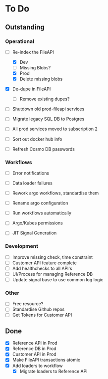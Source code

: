 # To Do

## Outstanding
### Operational
- [ ] Re-index the FileAPI
	- [x] Dev
	- [ ] Missing Blobs?
	- [x] Prod
	- [x] Delete missing blobs

- [x] De-dupe in FileAPI
	- [ ] Remove existing dupes?

- [ ] Shutdown old prod-fileapi services

- [ ] Migrate legacy SQL DB to Postgres

- [ ] All prod services moved to subscription 2

- [ ] Sort out docker hub info

- [ ] Refresh Cosmo DB passwords


### Workflows
- [ ] Error notifications
- [ ] Data loader failures
- [ ] Rework argo workflows, standardise them
- [ ] Rename argo configuration
- [ ] Run workflows automatically
- [ ] Argo/Kubes permissions
- [ ] JIT Signal Generation




### Development
- [ ] Improve missing check, time constraint
- [ ] Customer API feature complete
- [ ] Add healthchecks to all API's
- [ ] UI/Process for managing Reference DB
- [ ] Update signal base to use common log logic

### Other
- [ ] Free resource?
- [ ] Standardise Github repos
- [ ] Get Tokens for Customer API

## Done
- [x] Reference API in Prod
- [x] Reference DB in Prod
- [x] Customer API in Prod
- [x] Make FileAPI transactions atomic
- [x] Add loaders to workflow
	- [x] Migrate loaders to Reference API

